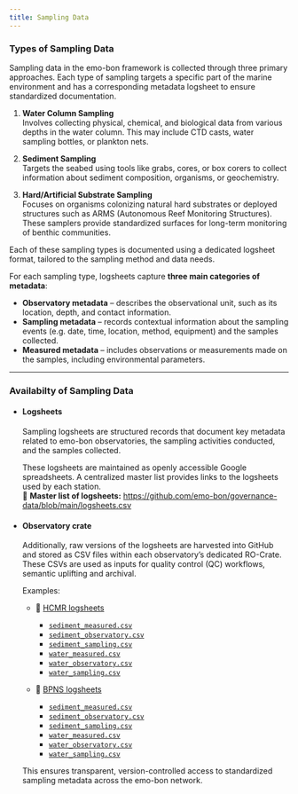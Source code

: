 ```yaml
---
title: Sampling Data
---
```


### Types of Sampling Data

Sampling data in the emo-bon framework is collected through three primary approaches. Each type of sampling targets a specific part of the marine environment and has a corresponding metadata logsheet to ensure standardized documentation.

1. **Water Column Sampling**  
   Involves collecting physical, chemical, and biological data from various depths in the water column. This may include CTD casts, water sampling bottles, or plankton nets.

2. **Sediment Sampling**  
   Targets the seabed using tools like grabs, cores, or box corers to collect information about sediment composition, organisms, or geochemistry.

3. **Hard/Artificial Substrate Sampling**  
   Focuses on organisms colonizing natural hard substrates or deployed structures such as ARMS (Autonomous Reef Monitoring Structures). These samplers provide standardized surfaces for long-term monitoring of benthic communities.

Each of these sampling types is documented using a dedicated logsheet format, tailored to the sampling method and data needs.


For each sampling type, logsheets capture **three main categories of metadata**:

- **Observatory metadata** – describes the observational unit, such as its location, depth, and contact information.  
- **Sampling metadata** – records contextual information about the sampling events (e.g. date, time, location, method, equipment) and the samples collected.  
- **Measured metadata** – includes observations or measurements made on the samples, including environmental parameters.


---

### Availabilty of Sampling Data

- #### Logsheets

  Sampling logsheets are structured records that document key metadata related to emo-bon observatories, the sampling activities conducted, and the samples collected.

  These logsheets are maintained as openly accessible Google spreadsheets. A centralized master list provides links to the logsheets used by each station.  
  📄 **Master list of logsheets:** https://github.com/emo-bon/governance-data/blob/main/logsheets.csv  


- #### Observatory crate 

  Additionally, raw versions of the logsheets are harvested into GitHub and stored as CSV files within each observatory’s dedicated RO-Crate. These CSVs are used as inputs for quality control (QC) workflows, semantic uplifting and archival.

  Examples:   
  - 📁 [HCMR logsheets](https://github.com/emo-bon/observatory-hcmr-1-crate/tree/main/logsheets/raw) 
    - [`sediment_measured.csv`](https://github.com/emo-bon/observatory-hcmr-1-crate/blob/main/logsheets/raw/sediment_measured.csv)
    - [`sediment_observatory.csv`](https://github.com/emo-bon/observatory-hcmr-1-crate/blob/main/logsheets/raw/sediment_observatory.csv)
    - [`sediment_sampling.csv`](https://github.com/emo-bon/observatory-hcmr-1-crate/blob/main/logsheets/raw/sediment_sampling.csv)
    - [`water_measured.csv`](https://github.com/emo-bon/observatory-hcmr-1-crate/blob/main/logsheets/raw/water_measured.csv)
    - [`water_observatory.csv`](https://github.com/emo-bon/observatory-hcmr-1-crate/blob/main/logsheets/raw/water_observatory.csv)
    - [`water_sampling.csv`](https://github.com/emo-bon/observatory-hcmr-1-crate/blob/main/logsheets/raw/water_sampling.csv)

  - 📁 [BPNS logsheets](https://github.com/emo-bon/observatory-bpns-crate/tree/main/logsheets/raw)
    - [`sediment_measured.csv`](https://github.com/emo-bon/observatory-bpns-crate/blob/main/logsheets/raw/sediment_measured.csv)
    - [`sediment_observatory.csv`](https://github.com/emo-bon/observatory-bpns-crate/blob/main/logsheets/raw/sediment_observatory.csv)
    - [`sediment_sampling.csv`](https://github.com/emo-bon/observatory-bpns-crate/blob/main/logsheets/raw/sediment_sampling.csv)
    - [`water_measured.csv`](https://github.com/emo-bon/observatory-bpns-crate/blob/main/logsheets/raw/water_measured.csv)
    - [`water_observatory.csv`](https://github.com/emo-bon/observatory-bpns-crate/blob/main/logsheets/raw/water_observatory.csv)
    - [`water_sampling.csv`](https://github.com/emo-bon/observatory-bpns-crate/blob/main/logsheets/raw/water_sampling.csv)

  This ensures transparent, version-controlled access to standardized sampling metadata across the emo-bon network.